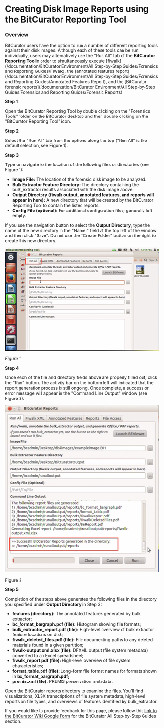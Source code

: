 Creating Disk Image Reports using the BitCurator Reporting Tool
===============================================================





### Overview

BitCurator users have the option to run a number of different reporting tools against their disk images. Although each of these tools can be run individually, users may alternatively use the "Run All" tab of the **BitCurator Reporting Tool**in order to simultaneously execute [fiwalk](/documentation/BitCurator Environment/All Step-by-Step Guides/Forensics and Reporting Guides/Fiwalk), the [annotated features report](/documentation/BitCurator Environment/All Step-by-Step Guides/Forensics and Reporting Guides/Annotated Features Report), and the [BitCurator forensic reports](/documentation/BitCurator Environment/All Step-by-Step Guides/Forensics and Reporting Guides/Forensic Reports).

**Step 1**

Open the BitCurator Reporting Tool by double clicking on the "Forensics Tools" folder on the BitCurator desktop and then double clicking on the "BitCurator Reporting Tool" icon.

**Step 2**

Select the "Run All" tab from the options along the top ("Run All" is the default selection, see Figure 1).







**Step 3**

Type or navigate to the location of the following files or directories (see Figure 1):

* **Image File:** The location of the forensic disk image to be analyzed.
* **Bulk Extractor Feature Directory:** The directory containing the bulk\_extractor results associated with the disk image above.
* **Output Directory (fiwalk output, annotated features, and reports will appear in here):** A new directory that will be created by the BitCurator Reporting Tool to contain the listed reports.
* **Config File (optional):** For additional configuration files; generally left empty.

  


If you use the navigation button to select the **Output Directory**, type the name of the new directory in the "Name:" field at the top left of the window and then click "Save". Do not use the "Create Folder" button on the right to create this new directory.

  






![runall-1.png](attachments/runall-1.png)

*Figure 1*





**Step 4**

Once each of the file and directory fields above are properly filled out, click the "Run" button. The activity bar on the bottom left will indicated that the report generation process is still ongoing. Once complete, a success or error message will appear in the "Command Line Output" window (see Figure 2).

  






![runall-3.png](attachments/runall-3.png)

Figure 2







**Step 5**

Completion of the steps above generates the following files in the directory you specified under **Output Directory** in Step 3:

* **features (directory):** The annotated features generated by bulk extractor;
* **bc\_format\_bargraph.pdf (file):** Histogram showing file formats;
* **bulk\_extractor\_report.pdf (file):** High-level overview of bulk extractor feature locations on disk;
* **fiwalk\_deleted\_files.pdf (file):** File documenting paths to any deleted materials found in a given partition;
* **fiwalk-output.xml.xlsx (file):** DFXML output (file system metadata) converted to an Excel spreadsheet;
* **fiwalk\_report.pdf (file):** High-level overview of file system characteristics;
* **format\_table.pdf (file):** Long-form file format names for formats shown in **bc\_format\_bargraph.pdf;**
* **premis.xml (file):** PREMIS preservation metadata.

Open the BitCurator reports directory to examine the files. You’ll find visualizations, XLSX transcriptions of file system metadata, high-level reports on file types, and overviews of features identified by bulk\_extractor.







 If you would like to provide feedback for this page, please follow this [link to the BitCurator Wiki Google Form](https://docs.google.com/forms/d/e/1FAIpQLSelmRx1VmgDEg3dU5_8cXZy9MZ5v8_sAl-Ur2nPFLAi6Lvu2w/viewform?usp=sf_link) for the BitCurator All Step-by-Step Guides section.


